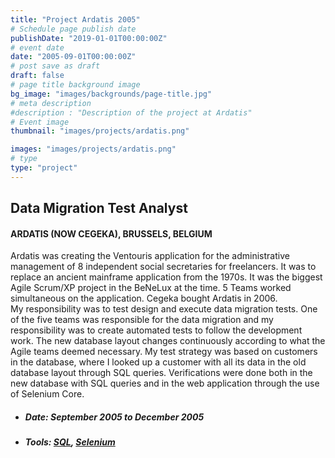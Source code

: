 ```yaml
---
title: "Project Ardatis 2005"
# Schedule page publish date
publishDate: "2019-01-01T00:00:00Z"
# event date
date: "2005-09-01T00:00:00Z"
# post save as draft
draft: false
# page title background image
bg_image: "images/backgrounds/page-title.jpg"
# meta description
#description : "Description of the project at Ardatis"
# Event image
thumbnail: "images/projects/ardatis.png"

images: "images/projects/ardatis.png"
# type
type: "project"
---
```





## Data Migration Test Analyst

#### ARDATIS (NOW CEGEKA), BRUSSELS, BELGIUM

Ardatis was creating the Ventouris application for the administrative management of 8 independent social secretaries for freelancers. It was to replace an ancient mainframe application from the 1970s.  It was the biggest Agile Scrum/XP project in the BeNeLux at the time. 5 Teams worked simultaneous on the application. 
Cegeka bought Ardatis in 2006.  
My responsibility was to test design and execute data migration tests. One of the five teams was responsible for the data migration and my responsibility was to create automated tests to follow the development work. The new database layout changes continuously according to what the Agile teams deemed necessary. My test strategy was based on customers in the database, where I looked up a customer with all its data in the old database layout through SQL queries. Verifications were done both in the new database with SQL queries and in the web application through the use of Selenium Core.


*   ##### Date: September 2005 to December 2005

*   ##### Tools:  [SQL](https://en.wikipedia.org/wiki/SQL), [Selenium](https://www.selenium.dev/)